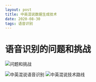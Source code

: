 ```yaml
---
layout: post
title: 中英混说数据生成技术
date: 2020-08-30
tags: 语音识别
---
```


# 语音识别的问题和挑战
![问题和挑战](https://upload-images.jianshu.io/upload_images/4434395-7d97fe0d496b780a.png?imageMogr2/auto-orient/strip%7CimageView2/2/w/1240)

![中英混说语音识别](https://upload-images.jianshu.io/upload_images/4434395-8f943edea21071f6.png?imageMogr2/auto-orient/strip%7CimageView2/2/w/1240)
![中英混说技术路线](https://upload-images.jianshu.io/upload_images/4434395-7bf78af8ff8c1efa.png?imageMogr2/auto-orient/strip%7CimageView2/2/w/1240)